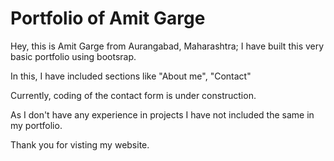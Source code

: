 # Portfolio of Amit Garge

Hey, this is Amit Garge from Aurangabad, Maharashtra; I have built this very basic portfolio using bootsrap.

In this, I have included sections like
  "About me", 
  "Contact"

Currently, coding of the contact form is under construction. 

As I don't have any experience in projects I have not included the same in my portfolio.

Thank you for visting my website.
